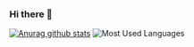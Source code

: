 ### Hi there 👋

<!--
**quanlook/quanlook** is a ✨ _special_ ✨ repository because its `README.md` (this file) appears on your GitHub profile.

Here are some ideas to get you started:

- 🔭 I’m currently working on ...
- 🌱 I’m currently learning ...
- 👯 I’m looking to collaborate on ...
- 🤔 I’m looking for help with ...
- 💬 Ask me about ...
- 📫 How to reach me: ...
- 😄 Pronouns: ...
- ⚡ Fun fact: ...
-->
[![Anurag  github stats](https://github-readme-stats.vercel.app/api?theme=cobalt&username=quanlook)](https://github.com/quanlook/github-readme-stats) 
![Most Used Languages](https://github-readme-stats.vercel.app/api/top-langs/?username=quanlook&theme=dark&layout=compact)
